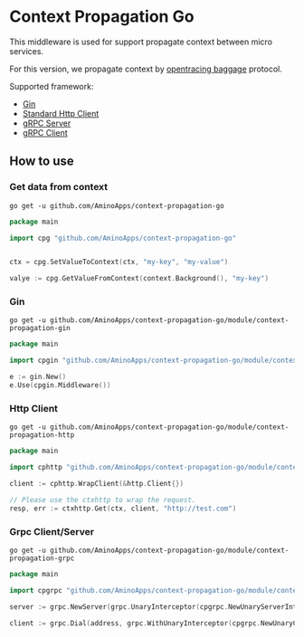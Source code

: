 # Context Propagation Go

This middleware is used for support propagate context between micro services.

For this version, we propagate context by [opentracing baggage](https://github.com/opentracing/specification/blob/master/specification.md) protocol.

Supported framework:

* [Gin](module/context-propagation-gin)
* [Standard Http Client](module/context-propagation-http)
* [gRPC Server](module/context-propagation-grpc)
* [gRPC Client](module/context-propagation-grpc)


## How to use

### Get data from context

```shell
go get -u github.com/AminoApps/context-propagation-go
```

```go
package main

import cpg "github.com/AminoApps/context-propagation-go"


ctx = cpg.SetValueToContext(ctx, "my-key", "my-value")

valye := cpg.GetValueFromContext(context.Background(), "my-key")
```

### Gin

```shell
go get -u github.com/AminoApps/context-propagation-go/module/context-propagation-gin
```

```go
package main 

import cpgin "github.com/AminoApps/context-propagation-go/module/context-propagation-gin"

e := gin.New()
e.Use(cpgin.Middleware())
```

### Http Client

```shell
go get -u github.com/AminoApps/context-propagation-go/module/context-propagation-http
```

```go
package main

import cphttp "github.com/AminoApps/context-propagation-go/module/context-propagation-http"

client := cphttp.WrapClient(&http.Client{})

// Please use the ctxhttp to wrap the request.
resp, err := ctxhttp.Get(ctx, client, "http://test.com")
```

### Grpc Client/Server

```shell
go get -u github.com/AminoApps/context-propagation-go/module/context-propagation-grpc
```

```go
package main

import cpgrpc "github.com/AminoApps/context-propagation-go/module/context-propagation-grpc"

server := grpc.NewServer(grpc.UnaryInterceptor(cpgrpc.NewUnaryServerInterceptor()))

client := grpc.Dial(address, grpc.WithUnaryInterceptor(cpgrpc.NewUnaryClientInterceptor()))
```